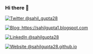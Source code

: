 ### Hi there 👋


<!-- **sahilgupta28/sahilgupta28** is a ✨ _special_ ✨ repository because its `README.md` (this file) appears on your GitHub profile.

Here are some ideas to get you started:

- 🔭 I’m currently working on ...
- 🌱 I’m currently learning ...
- 👯 I’m looking to collaborate on ...
- 🤔 I’m looking for help with ...
- 💬 Ask me about ...
- 📫 How to reach me: ...
- 😄 Pronouns: ...
- ⚡ Fun fact: ...
-->
<div align="left">
    <p><a href="https://twitter.com/sahil_gupta28"><img alt="Twitter @sahil_gupta28" align="center" src="https://img.shields.io/badge/-@sahil_gupta28-gray.svg?colorA=6A788D&colorB=1da1f2&style=for-the-badge" /></a>
    <p><a href="https://sahilgupta1.blogspot.com/"><img alt="Blog: https://sahilgupta1.blogspot.com" align="center" src="https://img.shields.io/badge/-MY%20BLOG-gray.svg?colorA=6A788D&colorB=6A788D&style=for-the-badge" /></a>
    <p><a href="https://www.linkedin.com/in/sahilgupta28/"><img alt="LinkedIn @sahilgupta28" align="center" src="https://img.shields.io/badge/LINKEDIN-gray.svg?colorA=6A788D&colorB=6A788D&style=for-the-badge" /></a>
    <p><a href="https://sahilgupta28.github.io/"><img alt="Website @sahilgupta28.github.io" align="center" src="https://img.shields.io/badge/LINKEDIN-gray.svg?colorA=6A788D&colorB=6A788D&style=for-the-badge" /></a>
</div>
